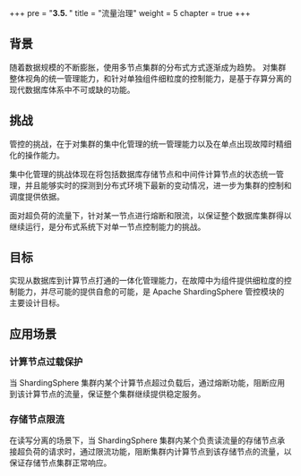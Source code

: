 +++
pre = "<b>3.5. </b>"
title = "流量治理"
weight = 5
chapter = true
+++

## 背景

随着数据规模的不断膨胀，使用多节点集群的分布式方式逐渐成为趋势。
对集群整体视角的统一管理能力，和针对单独组件细粒度的控制能力，是基于存算分离的现代数据库体系中不可或缺的功能。

## 挑战

管控的挑战，在于对集群的集中化管理的统一管理能力以及在单点出现故障时精细化的操作能力。

集中化管理的挑战体现在将包括数据库存储节点和中间件计算节点的状态统一管理，并且能够实时的探测到分布式环境下最新的变动情况，进一步为集群的控制和调度提供依据。

面对超负荷的流量下，针对某一节点进行熔断和限流，以保证整个数据库集群得以继续运行，是分布式系统下对单一节点控制能力的挑战。

## 目标

实现从数据库到计算节点打通的一体化管理能力，在故障中为组件提供细粒度的控制能力，并尽可能的提供自愈的可能，是 Apache ShardingSphere 管控模块的主要设计目标。

## 应用场景

### 计算节点过载保护

当 ShardingSphere 集群内某个计算节点超过负载后，通过熔断功能，阻断应用到该计算节点的流量，保证整个集群继续提供稳定服务。

### 存储节点限流

在读写分离的场景下，当 ShardingSphere 集群内某个负责读流量的存储节点承接超负荷的请求时，通过限流功能，阻断集群内计算节点到该存储节点的流量，以保证存储节点集群正常响应。
